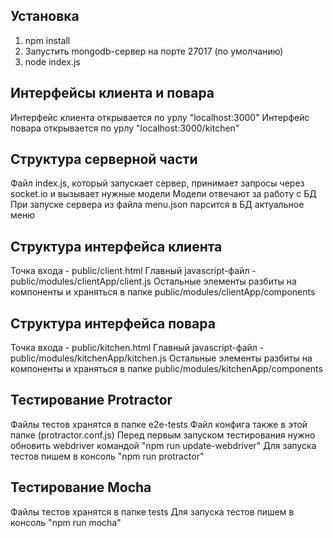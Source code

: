 ## Установка

1. npm install
2. Запустить mongodb-сервер на порте 27017 (по умолчанию)
3. node index.js

## Интерфейсы клиента и повара

Интерфейс клиента открывается по урлу "localhost:3000"
Интерфейс повара открывается по урлу "localhost:3000/kitchen"

## Структура серверной части

Файл index.js, который запускает сервер, принимает запросы через socket.io и вызывает нужные модели
Модели отвечают за работу с БД
При запуске сервера из файла menu.json парсится в БД актуальное меню

## Структура интерфейса клиента

Точка входа - public/client.html
Главный javascript-файл - public/modules/clientApp/client.js
Остальные элементы разбиты на компоненты и храняться в папке public/modules/clientApp/components

## Структура интерфейса повара

Точка входа - public/kitchen.html
Главный javascript-файл - public/modules/kitchenApp/kitchen.js
Остальные элементы разбиты на компоненты и храняться в папке public/modules/kitchenApp/components

## Тестирование Protractor

Файлы тестов хранятся в папке e2e-tests
Файл конфига также в этой папке (protractor.conf.js)
Перед первым запуском тестирования нужно обновить webdriver командой "npm run update-webdriver"
Для запуска тестов пишем в консоль "npm run protractor"

## Тестирование Mocha

Файлы тестов хранятся в папке tests
Для запуска тестов пишем в консоль "npm run mocha"